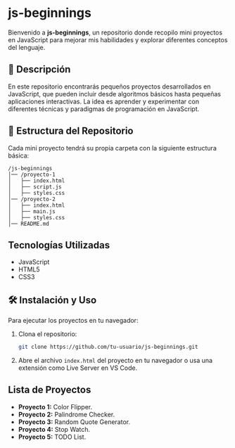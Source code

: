 # js-beginnings

Bienvenido a **js-beginnings**, un repositorio donde recopilo mini proyectos en JavaScript para mejorar mis habilidades y explorar diferentes conceptos del lenguaje.

## 📌 Descripción
En este repositorio encontrarás pequeños proyectos desarrollados en JavaScript, que pueden incluir desde algoritmos básicos hasta pequeñas aplicaciones interactivas. La idea es aprender y experimentar con diferentes técnicas y paradigmas de programación en JavaScript.

## 📂 Estructura del Repositorio
Cada mini proyecto tendrá su propia carpeta con la siguiente estructura básica:
```
/js-beginnings
│── /proyecto-1
│   ├── index.html
│   ├── script.js
│   ├── styles.css
│── /proyecto-2
│   ├── index.html
│   ├── main.js
│   ├── styles.css
│── README.md
```

## Tecnologías Utilizadas
- JavaScript
- HTML5
- CSS3

## 🛠 Instalación y Uso
Para ejecutar los proyectos en tu navegador:
1. Clona el repositorio:
   ```bash
   git clone https://github.com/tu-usuario/js-beginnings.git
   ```
2. Abre el archivo `index.html` del proyecto en tu navegador o usa una extensión como Live Server en VS Code.

## Lista de Proyectos
- **Proyecto 1:** Color Flipper.
- **Proyecto 2:** Palindrome Checker.
- **Proyecto 3:** Random Quote Generator.
- **Proyecto 4:** Stop Watch.
- **Proyecto 5:** TODO List.

